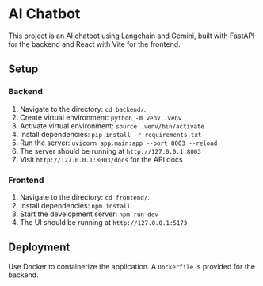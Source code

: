 # AI Chatbot

This project is an AI chatbot using Langchain and Gemini, built with FastAPI for the backend and React with Vite for the frontend.

## Setup

### Backend

1. Navigate to the directory: `cd backend/`.
2. Create virtual environment: `python -m venv .venv`
3. Activate virtual environment: `source .venv/bin/activate`
4. Install dependencies: `pip install -r requirements.txt`
5. Run the server: `uvicorn app.main:app --port 8003 --reload`
6. The server should be running at `http://127.0.0.1:8003`
7. Visit `http://127.0.0.1:8003/docs` for the API docs 

### Frontend

1. Navigate to the directory: `cd frontend/`.
2. Install dependencies: `npm install`
3. Start the development server: `npm run dev`
4. The UI should be running at `http://127.0.0.1:5173`

## Deployment

Use Docker to containerize the application. A `Dockerfile` is provided for the backend.
